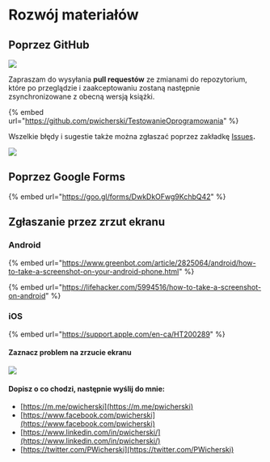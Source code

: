 # Rozwój materiałów

## Poprzez GitHub

![](.gitbook/assets/editodgithub.PNG)

Zapraszam do wysyłania **pull requestów** ze zmianami do repozytorium, które po przeglądzie i zaakceptowaniu zostaną następnie zsynchronizowane z obecną wersją książki.

{% embed url="https://github.com/pwicherski/TestowanieOprogramowania" %}

Wszelkie błędy i sugestie także można zgłaszać poprzez zakładkę [Issues](https://github.com/pwicherski/TestowanieOprogramowania/issues)**.**

![](.gitbook/assets/screen-shot-2018-07-16-at-17.23.59.png)

## Poprzez Google Forms

{% embed url="https://goo.gl/forms/DwkDkOFwg9KchbQ42" %}

## Zgłaszanie przez zrzut ekranu

### Android

{% embed url="https://www.greenbot.com/article/2825064/android/how-to-take-a-screenshot-on-your-android-phone.html" %}

{% embed url="https://lifehacker.com/5994516/how-to-take-a-screenshot-on-android" %}

### iOS

{% embed url="https://support.apple.com/en-ca/HT200289" %}

#### Zaznacz problem na zrzucie ekranu

![](.gitbook/assets/screenshot_20200109-180439_chrome.jpg)

#### Dopisz o co chodzi, następnie wyślij do mnie:

* [https://m.me/pwicherski](https://m.me/pwicherski)
* [https://www.facebook.com/pwicherski](https://www.facebook.com/pwicherski)
* [https://www.linkedin.com/in/pwicherski/](https://www.linkedin.com/in/pwicherski/)
* [https://twitter.com/PWicherski](https://twitter.com/PWicherski)

